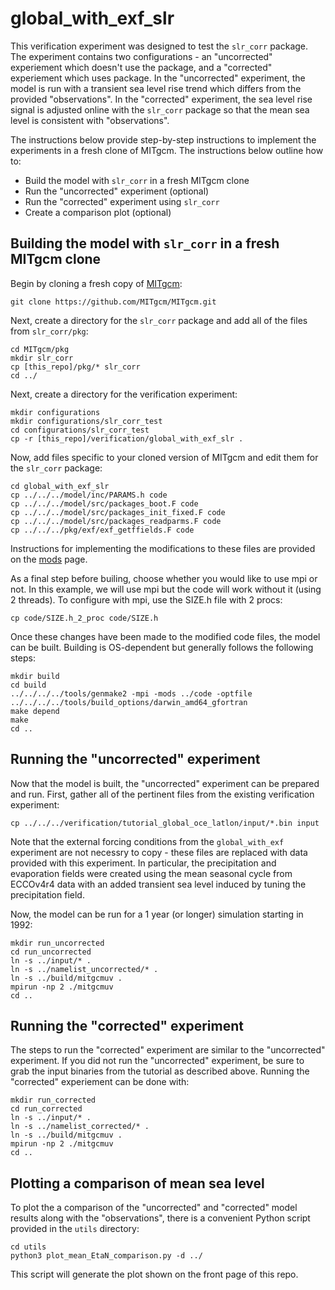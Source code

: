 # global_with_exf_slr

This verification experiment was designed to test the `slr_corr` package. The experiment contains two configurations - an "uncorrected" experiement which doesn't use the package, and a "corrected" experiement which uses package. In the "uncorrected" experiment, the model is run with a transient sea level rise trend which differs from the provided "observations". In the "corrected" experiment, the sea level rise signal is adjusted online with the `slr_corr` package so that the mean sea level is consistent with "observations".

The instructions below provide step-by-step instructions to implement the experiments in a fresh clone of MITgcm. The instructions below outline how to:
- Build the model with `slr_corr` in a fresh MITgcm clone
- Run the "uncorrected" experiment (optional)
- Run the "corrected" experiment using `slr_corr`
- Create a comparison plot (optional)

## Building the model with `slr_corr` in a fresh MITgcm clone
Begin by cloning a fresh copy of [MITgcm](https://github.com/MITgcm/MITgcm):
```
git clone https://github.com/MITgcm/MITgcm.git
```
Next, create a directory for the `slr_corr` package and add all of the files from `slr_corr/pkg`:
```
cd MITgcm/pkg
mkdir slr_corr
cp [this_repo]/pkg/* slr_corr
cd ../
```
Next, create a directory for the verification experiment:
```
mkdir configurations
mkdir configurations/slr_corr_test
cd configurations/slr_corr_test
cp -r [this_repo]/verification/global_with_exf_slr .
```
Now, add files specific to your cloned version of MITgcm and edit them for the `slr_corr` package:
```
cd global_with_exf_slr
cp ../../../model/inc/PARAMS.h code
cp ../../../model/src/packages_boot.F code
cp ../../../model/src/packages_init_fixed.F code
cp ../../../model/src/packages_readparms.F code
cp ../../../pkg/exf/exf_getffields.F code
```
Instructions for implementing the modifications to these files are provided on the [mods](https://github.com/mhwood/slr_corr/tree/main/mods) page.

As a final step before builing, choose whether you would like to use mpi or not. In this example, we will use mpi but the code will work without it (using 2 threads). To configure with mpi, use the SIZE.h file with 2 procs:
```
cp code/SIZE.h_2_proc code/SIZE.h
```

Once these changes have been made to the modified code files, the model can be built. Building is OS-dependent but generally follows the following steps:
```
mkdir build
cd build
../../../../tools/genmake2 -mpi -mods ../code -optfile ../../../../tools/build_options/darwin_amd64_gfortran
make depend
make
cd ..
```

## Running the "uncorrected" experiment
Now that the model is built, the "uncorrected" experiment can be prepared and run. First, gather all of the pertinent files from the existing verification experiment:
```
cp ../../../verification/tutorial_global_oce_latlon/input/*.bin input
```
Note that the external forcing conditions from the `global_with_exf` experiment are not necessry to copy - these files are replaced with data provided with this experiment. In particular, the precipitation and evaporation fields were created using the mean seasonal cycle from ECCOv4r4 data with an added transient sea level induced by tuning the precipitation field.

Now, the model can be run for a 1 year (or longer) simulation starting in 1992:
```
mkdir run_uncorrected
cd run_uncorrected
ln -s ../input/* .
ln -s ../namelist_uncorrected/* .
ln -s ../build/mitgcmuv .
mpirun -np 2 ./mitgcmuv
cd ..
```


## Running the "corrected" experiment
The steps to run the "corrected" experiment are similar to the "uncorrected" experiment. If you did not run the "uncorrected" experiment, be sure to grab the input binaries from the tutorial as described above. Running the "corrected" experiement can be done with:
```
mkdir run_corrected
cd run_corrected
ln -s ../input/* .
ln -s ../namelist_corrected/* .
ln -s ../build/mitgcmuv .
mpirun -np 2 ./mitgcmuv
cd ..
```

## Plotting a comparison of mean sea level
To plot the a comparison of the "uncorrected" and "corrected" model results along with the "observations", there is a convenient Python script provided in the `utils` directory:
```
cd utils
python3 plot_mean_EtaN_comparison.py -d ../
```
This script will generate the plot shown on the front page of this repo.
